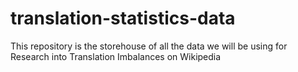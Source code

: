 # translation-statistics-data
This repository is the storehouse of all the data we will be using for Research into Translation Imbalances on Wikipedia
